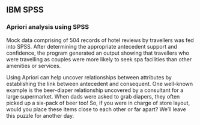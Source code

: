 ## IBM SPSS

### Apriori analysis using SPSS

Mock data comprising of 504 records of hotel reviews by travellers was fed into SPSS. After determining the appropriate antecedent support and confidence, the program generated an output showing that travellers who were travelling as couples were more likely to seek spa facilities than other amenities or services.

Using Apriori can help uncover relationships between attributes by establishing the link between antecedent and consequent. One well-known example is the beer-diaper relationship uncovered by a consultant for a large supermarket. When dads were asked to grab diapers, they often picked up a six-pack of beer too! So, if you were in charge of store layout, would you place these items close to each other or far apart? We’ll leave this puzzle for another day.
